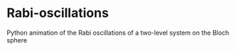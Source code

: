 # Rabi-oscillations
Python animation of the Rabi oscillations of a two-level system on the Bloch sphere
